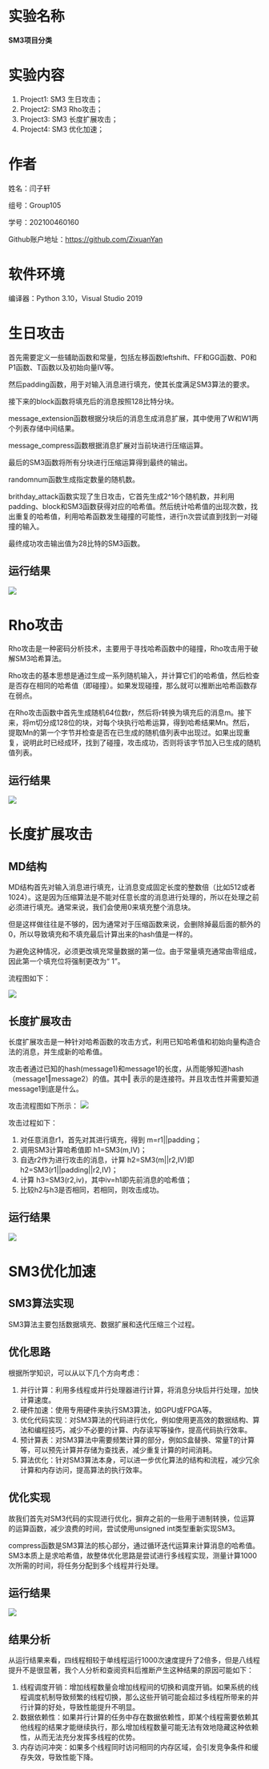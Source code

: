 # 实验名称
**SM3项目分类** 

# 实验内容
1. Project1: SM3 生日攻击；
2. Project2: SM3 Rho攻击；
3. Project3: SM3 长度扩展攻击；
4. Project4: SM3 优化加速；

# 作者
姓名：闫子轩

组号：Group105

学号：202100460160

Github账户地址：https://github.com/ZixuanYan

# 软件环境

编译器：Python 3.10，Visual Studio 2019

# 生日攻击

首先需要定义一些辅助函数和常量，包括左移函数leftshift、FF和GG函数、P0和P1函数、T函数以及初始向量IV等。

然后padding函数，用于对输入消息进行填充，使其长度满足SM3算法的要求。

接下来的block函数将填充后的消息按照128比特分块。

message_extension函数根据分块后的消息生成消息扩展，其中使用了W和W1两个列表存储中间结果。

message_compress函数根据消息扩展对当前块进行压缩运算。

最后的SM3函数将所有分块进行压缩运算得到最终的输出。

randomnum函数生成指定数量的随机数。

brithday_attack函数实现了生日攻击，它首先生成2^16个随机数，并利用padding、block和SM3函数获得对应的哈希值。然后统计哈希值的出现次数，找出重复的哈希值，利用哈希函数发生碰撞的可能性，进行n次尝试直到找到一对碰撞的输入。

最终成功攻击输出值为28比特的SM3函数。

## 运行结果

![](https://zx777-1319535985.cos.ap-beijing.myqcloud.com/pic1.png)

# Rho攻击

Rho攻击是一种密码分析技术，主要用于寻找哈希函数中的碰撞，Rho攻击用于破解SM3哈希算法。

Rho攻击的基本思想是通过生成一系列随机输入，并计算它们的哈希值，然后检查是否存在相同的哈希值（即碰撞）。如果发现碰撞，那么就可以推断出哈希函数存在弱点。

在Rho攻击函数中首先生成随机64位数r，然后将r转换为填充后的消息m。接下来，将m切分成128位的块，对每个块执行哈希运算，得到哈希结果Mn。然后，提取Mn的第一个字节并检查是否在已生成的随机值列表中出现过。如果出现重复，说明此时已经成环，找到了碰撞，攻击成功，否则将该字节加入已生成的随机值列表。
## 运行结果
![](https://zx777-1319535985.cos.ap-beijing.myqcloud.com/pic2.png)

# 长度扩展攻击

## MD结构
MD结构首先对输入消息进行填充，让消息变成固定长度的整数倍（比如512或者1024）。这是因为压缩算法是不能对任意长度的消息进行处理的，所以在处理之前必须进行填充。通常来说，我们会使用0来填充整个消息块。

但是这样做往往是不够的，因为通常对于压缩函数来说，会删除掉最后面的额外的0，所以导致填充和不填充最后计算出来的hash值是一样的。

为避免这种情况，必须更改填充常量数据的第一位。由于常量填充通常由零组成，因此第一个填充位将强制更改为“ 1”。

流程图如下：

![](https://zx777-1319535985.cos.ap-beijing.myqcloud.com/20230719191149.png)

## 长度扩展攻击

长度扩展攻击是一种针对哈希函数的攻击方式，利用已知哈希值和初始向量构造合法的消息，并生成新的哈希值。

攻击者通过已知的hash(message1)和message1的长度，从而能够知道hash（message1‖message2）的值。其中‖ 表示的是连接符。并且攻击性并需要知道message1到底是什么。

攻击流程图如下所示：
![](https://zx777-1319535985.cos.ap-beijing.myqcloud.com/20230719191657.png)

攻击过程如下：
1. 对任意消息r1，首先对其进行填充，得到 m=r1||padding；
2. 调用SM3计算哈希值即 h1=SM3(m,IV)；
3. 自选r2作为进行攻击的消息，计算 h2=SM3(m||r2,IV)即h2=SM3(r1||padding||r2,IV)；
4. 计算 h3=SM3(r2,iv)，其中iv=h1即先前消息的哈希值；
5. 比较h2与h3是否相同，若相同，则攻击成功。

## 运行结果
![](https://zx777-1319535985.cos.ap-beijing.myqcloud.com/20230719193451.png)
# SM3优化加速
## SM3算法实现
SM3算法主要包括数据填充、数据扩展和迭代压缩三个过程。
## 优化思路
根据所学知识，可以从以下几个方向考虑：
1. 并行计算：利用多线程或并行处理器进行计算，将消息分块后并行处理，加快计算速度。
2. 硬件加速：使用专用硬件来执行SM3算法，如GPU或FPGA等。
3. 优化代码实现：对SM3算法的代码进行优化，例如使用更高效的数据结构、算法和编程技巧，减少不必要的计算、内存读写等操作，提高代码执行效率。
4. 预计算表：对SM3算法中需要频繁计算的部分，例如S盒替换、常量T的计算等，可以预先计算并存储为查找表，减少重复计算的时间消耗。
5. 算法优化：针对SM3算法本身，可以进一步优化算法的结构和流程，减少冗余计算和内存访问，提高算法的执行效率。
## 优化实现
故我们首先对SM3代码的实现进行优化，摒弃之前的一些用于进制转换，位运算的运算函数，减少浪费的时间，尝试使用unsigned int类型重新实现SM3。

compress函数是SM3算法的核心部分，通过循环迭代运算来计算消息的哈希值。SM3本质上是求哈希值，故整体优化思路是尝试进行多线程实现，测量计算1000次所需的时间，将任务分配到多个线程并行处理。
## 运行结果
![](https://zx777-1319535985.cos.ap-beijing.myqcloud.com/20230720171453.png)
## 结果分析
从运行结果来看，四线程相较于单线程运行1000次速度提升了2倍多，但是八线程提升不是很显著，我个人分析和查阅资料后推断产生这种结果的原因可能如下：
1. 线程调度开销：增加线程数量会增加线程间的切换和调度开销。如果系统的线程调度机制导致频繁的线程切换，那么这些开销可能会超过多线程所带来的并行计算的好处，导致性能提升不明显。
2. 数据依赖性：如果并行计算的任务中存在数据依赖性，即某个线程需要依赖其他线程的结果才能继续执行，那么增加线程数量可能无法有效地隐藏这种依赖性，从而无法充分发挥多线程的优势。
3. 内存访问冲突：如果多个线程同时访问相同的内存区域，会引发竞争条件和缓存失效，导致性能下降。


